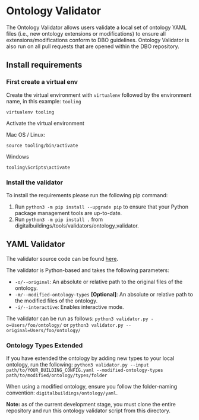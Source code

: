 # Ontology Validator

The Ontology Validator allows users validate a local set of ontology YAML files (i.e., new ontology extensions or modifications) to ensure all extensions/modifications conform to DBO guidelines. Ontology Validator is also run on all pull requests that are opened within the DBO repository.

## Install requirements

### First create a virtual env

Create the virtual environment with `virtualenv` followed by the environment name, in this example: `tooling`

```
virtualenv tooling
```


Activate the virtual environment

Mac OS / Linux:
```
source tooling/bin/activate
```

Windows
```
tooling\Scripts\activate
```

### Install the validator

To install the requirements please run the following pip command:

1. Run `python3 -m pip install --upgrade pip` to ensure that your Python package management tools are up-to-date.
2. Run `python3 -m pip install .` from digitalbuildings/tools/validators/ontology_validator.


## YAML Validator
The validator source code can be found [here](yamlformat/validator/validate_types.py).

The validator is Python-based and takes the following parameters:

* `-o/--original`: An absolute or relative path to the original files of the
  ontology.
* `-m/--modified-ontology-types` **[Optional]**: An absolute or relative path to the modified files of the ontology.
* `-i/--interactive`: Enables interactive mode.

The validator can be run as follows: `python3 validator.py -o=Users/foo/ontology/` or `python3 validator.py --original=Users/foo/ontology/`

### Ontology Types Extended

If you have extended the ontology by adding new types to your local ontology, run the following: `python3 validator.py --input path/to/YOUR_BUILDING_CONFIG.yaml --modified-ontology-types path/to/modified/ontology/types/folder`

When using a modified ontology, ensure you follow the folder-naming convention: `digitalbuildings/ontology/yaml`.

**Note:** as of the current development stage, you must clone the entire repository and run this ontology validator script from this directory.
